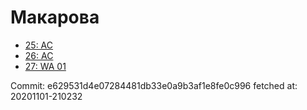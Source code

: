 # Макарова
- [25: AC](25.md)
- [26: AC](26.md)
- [27: WA 01](27.md)

Commit: e629531d4e07284481db33e0a9b3af1e8fe0c996
 fetched at: 20201101-210232
